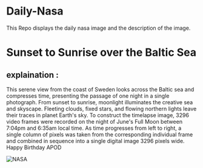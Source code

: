 # Daily-Nasa

This Repo displays the daily nasa image and the description of the image.

<!--NASA-->
# Sunset to Sunrise over the Baltic Sea
## explaination :

This serene view from the coast of Sweden looks across the Baltic sea and compresses time, presenting the passage of one night in a single photograph. From sunset to sunrise, moonlight illuminates the creative sea and skyscape. Fleeting clouds, fixed stars, and flowing northern lights leave their traces in planet Earth's sky. To construct the timelapse image, 3296 video frames were recorded on the night of June's Full Moon between 7:04pm and 6:35am local time. As time progresses from left to right, a single column of pixels was taken from the corresponding individual frame and combined in sequence into a single digital image 3296 pixels wide.  Happy Birthday APOD

![NASA](https://apod.nasa.gov/apod/image/2306/baltic-sea-timelapse-image600.jpg)
<!--/NASA-->